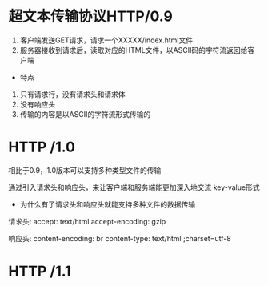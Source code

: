 # 超文本传输协议HTTP/0.9
1. 客户端发送GET请求，请求一个XXXXX/index.html文件
2. 服务器接收到请求后，读取对应的HTML文件，以ASCII码的字符流返回给客户端

- 特点
1. 只有请求行，没有请求头和请求体
2. 没有响应头
3. 传输的内容是以ASCII的字符流形式传输的

# HTTP /1.0
相比于0.9，1.0版本可以支持多种类型文件的传输

通过引入请求头和响应头，来让客户端和服务端能更加深入地交流 key-value形式

- 为什么有了请求头和响应头就能支持多种文件的数据传输

请求头: accept: text/html
        accept-encoding: gzip

响应头: content-encoding: br
        content-type: text/html ;charset=utf-8

# HTTP /1.1
